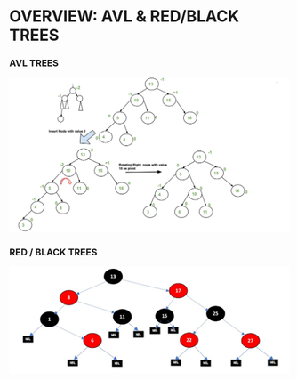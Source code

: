 # OVERVIEW: AVL & RED/BLACK TREES

### AVL TREES
![img_2.png](img_2.png)

### RED / BLACK TREES
![img.png](img.png)
